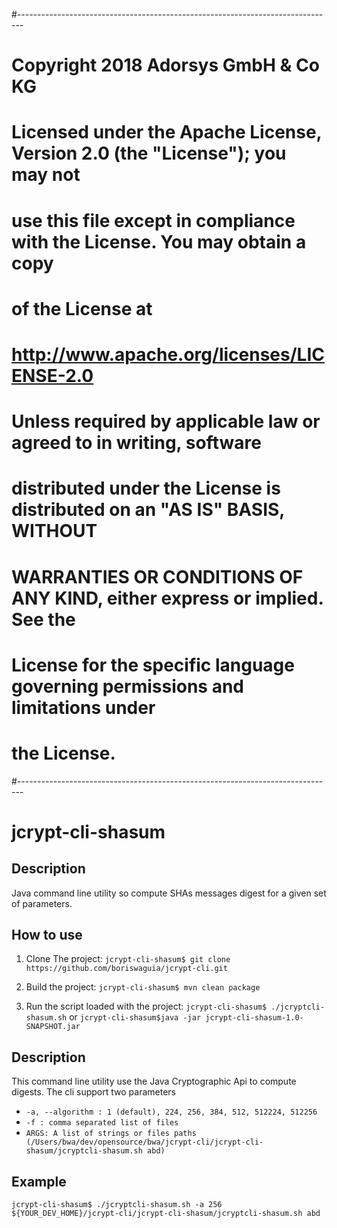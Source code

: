 #-------------------------------------------------------------------------------
# Copyright 2018 Adorsys GmbH & Co KG
# 
# Licensed under the Apache License, Version 2.0 (the "License"); you may not
# use this file except in compliance with the License.  You may obtain a copy
# of the License at
# 
#   http://www.apache.org/licenses/LICENSE-2.0
# 
# Unless required by applicable law or agreed to in writing, software
# distributed under the License is distributed on an "AS IS" BASIS, WITHOUT
# WARRANTIES OR CONDITIONS OF ANY KIND, either express or implied.  See the
# License for the specific language governing permissions and limitations under
# the License.
#-------------------------------------------------------------------------------
# jcrypt-cli-shasum

## Description
Java command line utility so compute SHAs messages digest for a given set of parameters.

## How to use

1. Clone The project:
`jcrypt-cli-shasum$ git clone https://github.com/boriswaguia/jcrypt-cli.git`

2. Build the project:
`jcrypt-cli-shasum$ mvn clean package`

3. Run the script loaded with the project:
`jcrypt-cli-shasum$ ./jcryptcli-shasum.sh` or `jcrypt-cli-shasum$java -jar jcrypt-cli-shasum-1.0-SNAPSHOT.jar`


## Description

This command line utility use the Java Cryptographic Api to compute digests. The cli support two parameters

- `-a, --algorithm : 1 (default), 224, 256, 384, 512, 512224, 512256`
- `-f : comma separated list of files`
- `ARGS: A list of strings or files paths (/Users/bwa/dev/opensource/bwa/jcrypt-cli/jcrypt-cli-shasum/jcryptcli-shasum.sh abd)`

## Example

`jcrypt-cli-shasum$ ./jcryptcli-shasum.sh -a 256 ${YOUR_DEV_HOME}/jcrypt-cli/jcrypt-cli-shasum/jcryptcli-shasum.sh abd`
